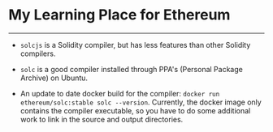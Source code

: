 # My Learning Place for Ethereum
---

+ `solcjs` is a Solidity compiler, but has less features than other Solidity compilers.

+ `solc` is a good compiler installed through PPA's (Personal Package Archive) on Ubuntu.

+ An update to date docker build for the compiler: `docker run ethereum/solc:stable solc --version`. Currently, the docker image only contains the compiler executable, so you have to do some additional work to link in the source and output directories.
